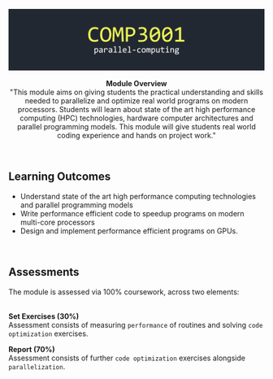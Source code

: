 ![title image](https://github.com/ORG4N/parallel-computing/blob/main/docs/images/3001.png)

<p align="center"><strong>Module Overview</strong>
<br>
"This module aims on giving students the practical understanding and skills needed to parallelize and
optimize real world programs on modern processors. Students will learn about state of the art high
performance computing (HPC) technologies, hardware computer architectures and parallel
programming models. This module will give students real world coding experience and hands on
project work."
</p>
<br/>

<h2>Learning Outcomes</h2>

- Understand state of the art high performance computing technologies and parallel programming models
- Write performance efficient code to speedup programs on modern multi-core processors
- Design and implement performance efficient programs on GPUs.

<br>

<h2>Assessments</h2>
The module is assessed via 100% coursework, across two elements:

<br>
<br>

<b> Set Exercises (30%) </b>
<br>
Assessment consists of measuring `performance` of routines and solving `code optimization` exercises.

<b> Report (70%) </b>
<br>
Assessment consists of further `code optimization` exercises alongside `parallelization`.
